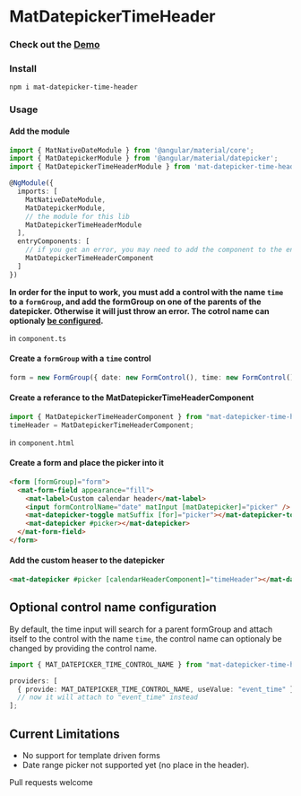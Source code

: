 # MatDatepickerTimeHeader

### Check out the [Demo](https://stackblitz.com/edit/mat-datepicker-time-header)

### Install

```
npm i mat-datepicker-time-header
```

### Usage

#### Add the module

```ts
import { MatNativeDateModule } from '@angular/material/core';
import { MatDatepickerModule } from '@angular/material/datepicker';
import { MatDatepickerTimeHeaderModule } from 'mat-datepicker-time-header';

@NgModule({
  imports: [
    MatNativeDateModule,
    MatDatepickerModule,
    // the module for this lib
    MatDatepickerTimeHeaderModule
  ],
  entryComponents: [
    // if you get an error, you may need to add the component to the entryComponents array
    MatDatepickerTimeHeaderComponent
  ]
})

```

**In order for the input to work, you must add a control with the name `time` to a `formGroup`, and add the formGroup on one of the parents of the datepicker. Otherwise it will just throw an error. The cotrol name can optionaly [ be configured](#optional-control-name-configuration).**

in `component.ts`

#### Create a `formGroup` with a `time` control

```ts
form = new FormGroup({ date: new FormControl(), time: new FormControl() });
```

#### Create a referance to the MatDatepickerTimeHeaderComponent

```ts
import { MatDatepickerTimeHeaderComponent } from "mat-datepicker-time-header";
timeHeader = MatDatepickerTimeHeaderComponent;
```

in `component.html`

#### Create a form and place the picker into it

```html
<form [formGroup]="form">
  <mat-form-field appearance="fill">
    <mat-label>Custom calendar header</mat-label>
    <input formControlName="date" matInput [matDatepicker]="picker" />
    <mat-datepicker-toggle matSuffix [for]="picker"></mat-datepicker-toggle>
    <mat-datepicker #picker></mat-datepicker>
  </mat-form-field>
</form>
```

#### Add the custom heaser to the datepicker

```html
<mat-datepicker #picker [calendarHeaderComponent]="timeHeader"></mat-datepicker>
```

## Optional control name configuration

By default, the time input will search for a parent formGroup and attach itself to the control with the name `time`,
the control name can optionaly be changed by providing the control name.

```ts
import { MAT_DATEPICKER_TIME_CONTROL_NAME } from "mat-datepicker-time-header";

providers: [
  { provide: MAT_DATEPICKER_TIME_CONTROL_NAME, useValue: "event_time" },
  // now it will attach to "event_time" instead
];
```

## Current Limitations

- No support for template driven forms
- Date range picker not supported yet (no place in the header).

Pull requests welcome
